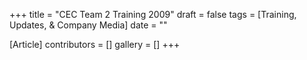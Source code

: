 +++
title = "CEC Team 2 Training 2009"
draft = false
tags = [Training, Updates, & Company Media]
date = ""

[Article]
contributors = []
gallery = []
+++